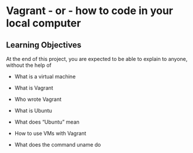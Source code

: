 # Vagrant - or - how to code in your local computer

## Learning Objectives

At the end of this project, you are expected to be able to explain to anyone, without the help of

* What is a virtual machine

* What is Vagrant

* Who wrote Vagrant

* What is Ubuntu

* What does “Ubuntu” mean

* How to use VMs with Vagrant

* What does the command uname do
